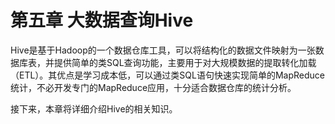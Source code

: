 # 第五章 大数据查询Hive

Hive是基于Hadoop的一个数据仓库工具，可以将结构化的数据文件映射为一张数据库表，并提供简单的类SQL查询功能，主要用于对大规模数据的提取转化加载（ETL）。其优点是学习成本低，可以通过类SQL语句快速实现简单的MapReduce统计，不必开发专门的MapReduce应用，十分适合数据仓库的统计分析。

接下来，本章将详细介绍Hive的相关知识。

